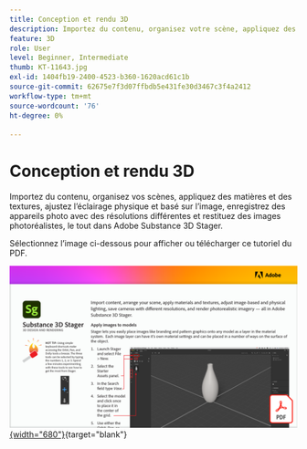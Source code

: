 ```yaml
---
title: Conception et rendu 3D
description: Importez du contenu, organisez votre scène, appliquez des matières et des textures, ajustez l’éclairage physique et basé sur l’image, enregistrez des appareils photo avec des résolutions différentes et générez des images photoréalistes
feature: 3D
role: User
level: Beginner, Intermediate
thumb: KT-11643.jpg
exl-id: 1404fb19-2400-4523-b360-1620acd61c1b
source-git-commit: 62675e7f3d07ffbdb5e431fe30d3467c3f4a2412
workflow-type: tm+mt
source-wordcount: '76'
ht-degree: 0%

---
```


# Conception et rendu 3D

Importez du contenu, organisez vos scènes, appliquez des matières et des textures, ajustez l’éclairage physique et basé sur l’image, enregistrez des appareils photo avec des résolutions différentes et restituez des images photoréalistes, le tout dans Adobe Substance 3D Stager.

Sélectionnez l’image ci-dessous pour afficher ou télécharger ce tutoriel du PDF.

[![Image de la première page du tutoriel](assets/Substance3DStager.png){width="680"}](assets/Adobe-Substance-Stager.pdf){target="blank"}
